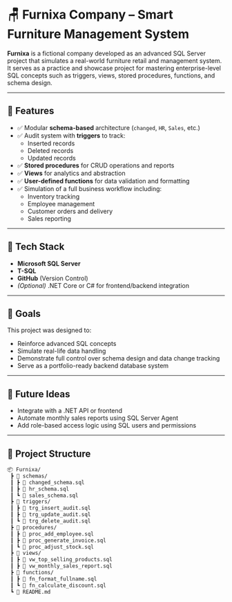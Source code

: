 # 🪑 Furnixa Company – Smart Furniture Management System

**Furnixa** is a fictional company developed as an advanced SQL Server project that simulates a real-world furniture retail and management system. It serves as a practice and showcase project for mastering enterprise-level SQL concepts such as triggers, views, stored procedures, functions, and schema design.

---

## 🚀 Features

- ✅ Modular **schema-based** architecture (`changed`, `HR`, `Sales`, etc.)
- ✅ Audit system with **triggers** to track:
  - Inserted records
  - Deleted records
  - Updated records
- ✅ **Stored procedures** for CRUD operations and reports
- ✅ **Views** for analytics and abstraction
- ✅ **User-defined functions** for data validation and formatting
- ✅ Simulation of a full business workflow including:
  - Inventory tracking
  - Employee management
  - Customer orders and delivery
  - Sales reporting

---
## 🧰 Tech Stack

- **Microsoft SQL Server**
- **T-SQL**
- **GitHub** (Version Control)
- *(Optional)* .NET Core or C# for frontend/backend integration

---

## 📌 Goals

This project was designed to:

- Reinforce advanced SQL concepts
- Simulate real-life data handling
- Demonstrate full control over schema design and data change tracking
- Serve as a portfolio-ready backend database system

---

## 📎 Future Ideas

- Integrate with a .NET API or frontend
- Automate monthly sales reports using SQL Server Agent
- Add role-based access logic using SQL users and permissions
---

## 🧱 Project Structure

```bash
📦 Furnixa/
 ┣ 📁 schemas/
 ┃ ┣ 📄 changed_schema.sql
 ┃ ┣ 📄 hr_schema.sql
 ┃ ┗ 📄 sales_schema.sql
 ┣ 📁 triggers/
 ┃ ┣ 📄 trg_insert_audit.sql
 ┃ ┣ 📄 trg_update_audit.sql
 ┃ ┗ 📄 trg_delete_audit.sql
 ┣ 📁 procedures/
 ┃ ┣ 📄 proc_add_employee.sql
 ┃ ┣ 📄 proc_generate_invoice.sql
 ┃ ┗ 📄 proc_adjust_stock.sql
 ┣ 📁 views/
 ┃ ┣ 📄 vw_top_selling_products.sql
 ┃ ┣ 📄 vw_monthly_sales_report.sql
 ┣ 📁 functions/
 ┃ ┣ 📄 fn_format_fullname.sql
 ┃ ┗ 📄 fn_calculate_discount.sql
 ┗ 📄 README.md

